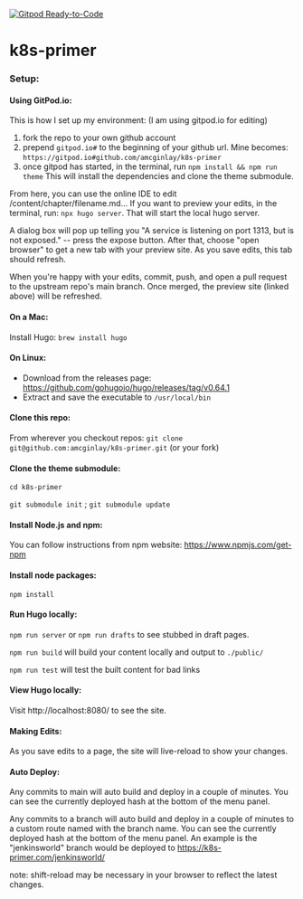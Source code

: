 [![Gitpod Ready-to-Code](https://img.shields.io/badge/Gitpod-Ready--to--Code-blue?logo=gitpod)](https://gitpod.io/#https://github.com/amcginlay/k8s-primer) 

# k8s-primer

### Setup:
#### Using GitPod.io:

This is how I set up my environment:
(I am using gitpod.io for editing)

1. fork the repo to your own github account
2. prepend `gitpod.io#` to the beginning of your github url. Mine becomes: `https://gitpod.io#github.com/amcginlay/k8s-primer`
3. once gitpod has started, in the terminal, run `npm install && npm run theme`
This will install the dependencies and clone the theme submodule.

From here, you can use the online IDE to edit /content/chapter/filename.md...
If you want to preview your edits, in the terminal, run:
`npx hugo server`.
That will start the local hugo server.

A dialog box will pop up telling you "A service is listening on port 1313, but is not
exposed." -- press the expose button. After that, choose "open browser" to get a new
tab with your preview site. As you save edits, this tab should refresh.

When you're happy with your edits, commit, push, and open a pull request to the upstream
repo's main branch. Once merged, the preview site (linked above) will be refreshed.

#### On a Mac:
Install Hugo:
`brew install hugo`

#### On Linux:
  - Download from the releases page: https://github.com/gohugoio/hugo/releases/tag/v0.64.1
  - Extract and save the executable to `/usr/local/bin`

#### Clone this repo:
From wherever you checkout repos:
`git clone git@github.com:amcginlay/k8s-primer.git` (or your fork)

#### Clone the theme submodule:
`cd k8s-primer`

`git submodule init` ;
`git submodule update`

#### Install Node.js and npm:
You can follow instructions from npm website: https://www.npmjs.com/get-npm

#### Install node packages:
`npm install`

#### Run Hugo locally:
`npm run server`
or
`npm run drafts` to see stubbed in draft pages.

`npm run build` will build your content locally and output to `./public/`

`npm run test` will test the built content for bad links

#### View Hugo locally:
Visit http://localhost:8080/ to see the site.

#### Making Edits:
As you save edits to a page, the site will live-reload to show your changes.

#### Auto Deploy:
Any commits to main will auto build and deploy in a couple of minutes. You can see the currently
deployed hash at the bottom of the menu panel.

Any commits to a branch will auto build and deploy in a couple of minutes to a custom route named with the branch name. You can see the currently
deployed hash at the bottom of the menu panel.
An example is the "jenkinsworld" branch would be deployed to https://k8s-primer.com/jenkinsworld/

note: shift-reload may be necessary in your browser to reflect the latest changes.
